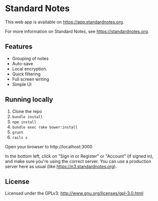 # Standard Notes

This web app is available on https://app.standardnotes.org.

For more information on Standard Notes, see https://standardnotes.org.

## Features

- Grouping of notes
- Auto-save
- Local encryption.
- Quick filtering
- Full screen writing
- Simple UI

## Running locally

1. Clone the repo
1. `bundle install`
1. `npm install`
1. `bundle exec rake bower:install`
1. `grunt`
5. `rails s`

Open your browser to http://localhost:3000

In the bottom left, click on "Sign in or Register" or "Account" (if signed in), and make sure you're using the correct server. You can use a production server here as usual (like https://n3.standardnotes.org).

## License

Licensed under the GPLv3: http://www.gnu.org/licenses/gpl-3.0.html

